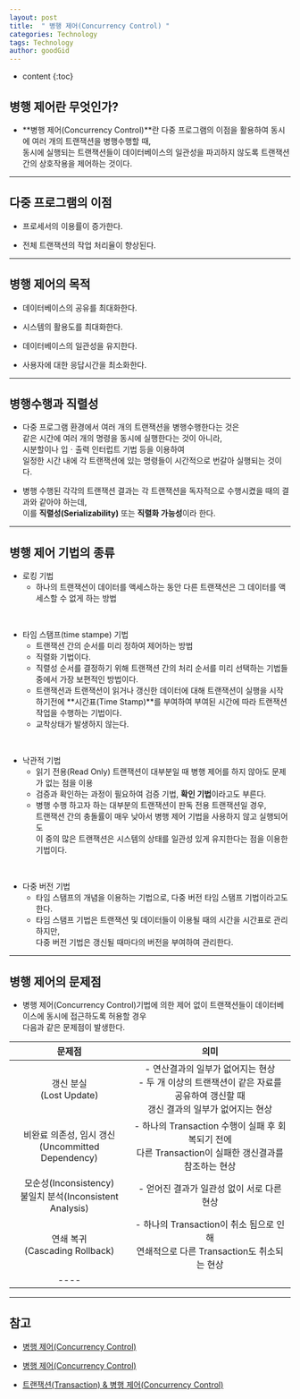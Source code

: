 ```yaml
---
layout: post
title:  " 병행 제어(Concurrency Control) "
categories: Technology
tags: Technology
author: goodGid
---
```

* content
{:toc}

## 병행 제어란 무엇인가?

* **병행 제어(Concurrency Control)**란 다중 프로그램의 이점을 활용하여 동시에 여러 개의 트랜잭션을 병행수행할 때, <br> 동시에 실행되는 트랜잭션들이 데이터베이스의 일관성을 파괴하지 않도록 트랜잭션 간의 상호작용을 제어하는 것이다.









---

## 다중 프로그램의 이점

* 프로세서의 이용률이 증가한다.

* 전체 트랜잭션의 작업 처리율이 향상된다.


---

## 병행 제어의 목적

* 데이터베이스의 공유를 최대화한다.

* 시스템의 활용도를 최대화한다.

* 데이터베이스의 일관성을 유지한다.

* 사용자에 대한 응답시간을 최소화한다.


---

## 병행수행과 직렬성

* 다중 프로그램 환경에서 여러 개의 트랜잭션을 병행수행한다는 것은 <br> 같은 시간에 여러 개의 명령을 동시에 실행한다는 것이 아니라, <br> 시분할이나 입ㆍ출력 인터럽트 기법 등을 이용하여 <br> 일정한 시간 내에 각 트랜잭션에 있는 명령들이 시간적으로 번갈아 실행되는 것이다.

* 병행 수행된 각각의 트랜잭션 결과는 각 트랜잭션을 독자적으로 수행시켰을 때의 결과와 같아야 하는데, <br> 이를 **직렬성(Serializability)** 또는 **직렬화 가능성**이라 한다.

---

## 병행 제어 기법의 종류

* 로킹 기법
    - 하나의 트랜잭션이 데이터를 액세스하는 동안 다른 트랜잭션은 그 데이터를 액세스할 수 없게 하는 방법


<br>

* 타임 스탬프(time stampe) 기법
    - 트랜잭션 간의 순서를 미리 정하여 제어하는 방법
    - 직렬화 기법이다.
    - 직렬성 순서를 결정하기 위해 트랜잭션 간의 처리 순서를 미리 선택하는 기법들 중에서 가장 보편적인 방법이다.
    - 트랜잭션과 트랜잭션이 읽거나 갱신한 데이터에 대해 트랜잭션이 실행을 시작하기전에 **시간표(Time Stamp)**를 부여하여 부여된 시간에 따라 트랜잭션 작업을 수행하는 기법이다.
    - 교착상태가 발생하지 않는다.

<br>


* 낙관적 기법
    - 읽기 전용(Read Only) 트랜잭션이 대부분일 때 병행 제어를 하지 않아도 문제가 없는 점을 이용
    - 검증과 확인하는 과정이 필요하여 검증 기법, **확인 기법**이라고도 부른다.
    - 병행 수행 하고자 하는 대부분의 트랜잭션이 판독 전용 트랜잭션일 경우, <br> 트랜잭션 간의 충돌률이 매우 낮아서 병행 제어 기법을 사용하지 않고 실행되어도 <br> 이 중의 많은 트랜잭션은 시스템의 상태를 일관성 있게 유지한다는 점을 이용한 기법이다.

<br>

* 다중 버전 기법
    - 타임 스탬프의 개념을 이용하는 기법으로, 다중 버전 타임 스탬프 기법이라고도 한다.
    - 타임 스탬프 기법은 트랜잭션 및 데이터들이 이용될 때의 시간을 시간표로 관리하지만, <br> 다중 버전 기법은 갱신될 때마다의 버전을 부여하여 관리한다.

---


## 병행 제어의 문제점

* 병행 제어(Concurrency Control)기법에 의한 제어 없이 트랜잭션들이 데이터베이스에 동시에 접근하도록 허용할 경우 <br> 다음과 같은 문제점이 발생한다.


| 문제점 | 의미 |
|:------: |:-------:|
|  갱신 분실 <br> (Lost Update)    | - 연산결과의 일부가 없어지는 현상 <br> - 두 개 이상의 트랜잭션이 같은 자료를 공유하여 갱신할 때 <br> 갱신 결과의 일부가 없어지는 현상   |
|비완료 의존성, 임시 갱신 <br> (Uncommitted Dependency)| - 하나의 Transaction 수행이 실패 후 회복되기 전에 <br> 다른 Transaction이 실패한 갱신결과를 참조하는 현상 |
|모순성(Inconsistency) <br> 불일치 분석(Inconsistent Analysis) |  - 얻어진 결과가 일관성 없이 서로 다른 현상  |
|연쇄 복귀 <br> (Cascading Rollback) |  - 하나의 Transaction이 취소 됨으로 인해 <br> 연쇄적으로 다른 Transaction도 취소되는 현상 |
|----



---

## 참고

* [병행 제어(Concurrency Control)](http://ehpub.co.kr/tag/%EB%B3%91%ED%96%89%EC%A0%9C%EC%96%B4-%EA%B8%B0%EB%B2%95/)

* [병행 제어(Concurrency Control)](https://m.blog.naver.com/PostView.nhn?blogId=davidoff73&logNo=30028589152&proxyReferer=https%3A%2F%2Fwww.google.co.kr%2F)

* [트랜잭션(Transaction) & 병행 제어(Concurrency Control)](http://movenpick.tistory.com/30)